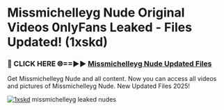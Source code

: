 # Missmichelleyg Nude Original Videos 0nlyFans Leaked - Files Updated! (1xskd)

<h3>🔴 CLICK HERE 🌐==►► <a href="https://tinyurl.com/52m3yx9h" rel="nofollow">Missmichelleyg Nude Updated Files</a></h3>

Get Missmichelleyg Nude and all content. Now you can access all videos and pictures of Missmichelleyg Nude. New Updated Files 2025!

[![1xskd](https://i.imgur.com/TnHtlc8.gif)](https://tinyurl.com/52m3yx9h)
missmichelleyg leaked nudes